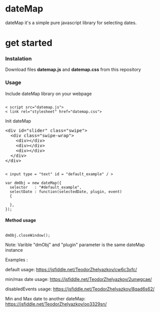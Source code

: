 # dateMap 
dateMap it's a simple pure javascript library for selecting dates.

# get started 

<h3>Instalation</h3>

Download files <b>datemap.js</b> and <b>datemap.css</b> from this repository

<h3>Usage</h3>

Include dateMap library on your webpage

<pre><code>
< script src="datemap.js"></script >
< link rel="stylesheet" href="datemap.css">
</code></pre>

Init dateMap 

<div class="highlight highlight-text-html-basic"><pre>&lt;<span class="pl-ent">div</span> <span class="pl-e">id</span>=<span class="pl-s"><span class="pl-pds">"</span>slider<span class="pl-pds">"</span></span> <span class="pl-e">class</span>=<span class="pl-s"><span class="pl-pds">"</span>swipe<span class="pl-pds">"</span></span>&gt;
  &lt;<span class="pl-ent">div</span> <span class="pl-e">class</span>=<span class="pl-s"><span class="pl-pds">"</span>swipe-wrap<span class="pl-pds">"</span></span>&gt;
    &lt;<span class="pl-ent">div</span>&gt;&lt;/<span class="pl-ent">div</span>&gt;
    &lt;<span class="pl-ent">div</span>&gt;&lt;/<span class="pl-ent">div</span>&gt;
    &lt;<span class="pl-ent">div</span>&gt;&lt;/<span class="pl-ent">div</span>&gt;
  &lt;/<span class="pl-ent">div</span>&gt;
&lt;/<span class="pl-ent">div</span>&gt;</pre></div>


<pre><code>
< input type = "text" id = "default_example" / >

var dmObj = new dateMap({
  selector   : "#default_example",
  selectDate : function(selectedDate, plugin, event)
  {
      
  },
});
</code></pre>

<h4>Method usage </h4>
<pre><code>
dmObj.closeWindow();
</code></pre>

Note: Varible "dmObj" and "plugin" parameter is the same dateMap instance 

Examples : 

  default usage:
    https://jsfiddle.net/TeodorZhelyazkov/cw6c3xfc/
    
  min/max date usage:
    https://jsfiddle.net/TeodorZhelyazkov/2unwgcae/
    
  disabledEvents usage:
    https://jsfiddle.net/TeodorZhelyazkov/8qad6s62/
  
  Min and Max date to another dateMap:
    https://jsfiddle.net/TeodorZhelyazkov/oo3329sn/
